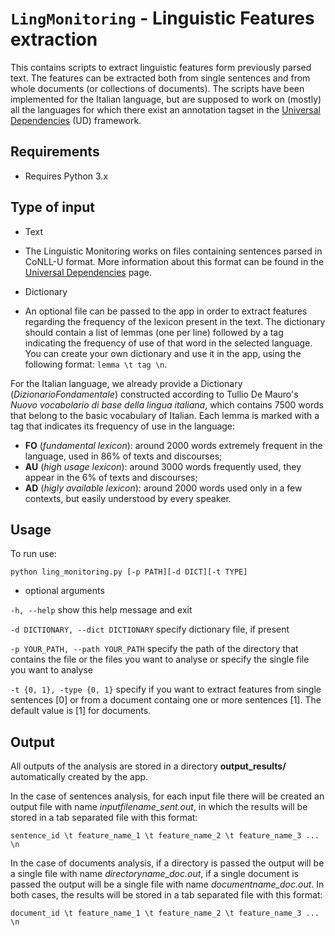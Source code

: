 # `LingMonitoring` - Linguistic Features extraction

This contains scripts to extract linguistic features form previously parsed text. The features can be extracted both from single sentences and from whole documents (or collections of documents). The scripts have been implemented for the Italian language, but are supposed to work on (mostly) all the languages for which there exist an annotation tagset in the [Universal Dependencies](https://universaldependencies.org/) (UD) framework.

## Requirements
- Requires Python 3.x

## Type of input
- Text
 * The Linguistic Monitoring works on files containing sentences parsed in CoNLL-U format. More information about this format can be found in the [Universal Dependencies](https://universaldependencies.org/) page.


- Dictionary
 * An optional file can be passed to the app in order to extract features regarding the frequency of the lexicon present in the text. The dictionary should contain a list of lemmas (one per line) followed by a tag indicating the frequency of use of that word in the selected language. You can create your own dictionary and use it in the app, using the following format:  `lemma \t tag \n`.


 For the Italian language, we already provide a Dictionary (_DizionarioFondamentale_) constructed according to Tullio De Mauro's _Nuovo vocabolario di base della lingua italiana_, which contains 7500 words that belong to the basic vocabulary of Italian. Each lemma is marked with a tag that indicates its frequency of use in the language:
  * **FO** (_fundamental lexicon_): around 2000 words extremely frequent in the language, used in 86% of texts and discourses;
  * **AU** (_high usage lexicon_): around 3000 words frequently used, they appear in the 6% of texts and discourses;
  * **AD** (_higly available lexicon_): around 2000 words used only in a few contexts, but easily understood by every speaker.


## Usage

To run use:

 `python ling_monitoring.py [-p PATH][-d DICT][-t TYPE]`


* optional arguments

 `-h, --help` show this help message and exit

 `-d DICTIONARY, --dict DICTIONARY` specify dictionary file, if present

  `-p YOUR_PATH, --path YOUR_PATH` specify the path of the directory that contains the file or the files you want to analyse or specify the single file you want to analyse

 `-t {0, 1}, -type {0, 1}` specify if you want to extract features from single sentences [0] or from a document containg one or more sentences [1]. The default value is [1] for documents.


## Output

All outputs of the analysis are stored in a directory **output_results/** automatically created by the app.

In the case of sentences analysis, for each input file there will be created an output file with name *inputfilename_sent.out*, in which the results will be stored in a tab separated file with this format:

```sentence_id \t feature_name_1 \t feature_name_2 \t feature_name_3 ... \n```

In the case of documents analysis, if a directory is passed the output will be a single file with name *directoryname_doc.out*, if a single document is passed the output will be a single file with name *documentname_doc.out*. In both cases, the results will be stored in a tab separated file with this format:

`document_id \t feature_name_1 \t feature_name_2 \t feature_name_3 ... \n`
